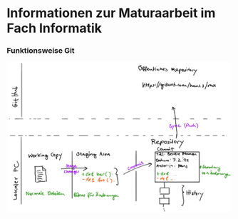 # Informationen zur Maturaarbeit im Fach Informatik


### Funktionsweise Git
![Übersicht Git und GitHub](ma-git.png)
